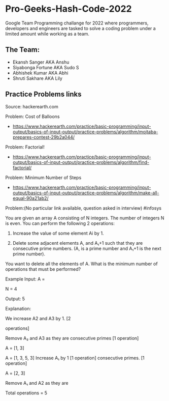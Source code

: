 # Pro-Geeks-Hash-Code-2022

Google Team Programming challange for 2022 where programmers, developers and engineers are tasked 
to solve a coding problem under a limited amount while working as a team.

## The Team:
- Ekansh Sanger AKA Anshu
- Siyabonga Fortune AKA Sudo S
- Abhishek Kumar AKA Abhi
- Shruti Sakhare AKA Lily

## Practice Problems links
Source: hackerearth.com

Problem: Cost of Balloons
- https://www.hackerearth.com/practice/basic-programming/input-output/basics-of-input-output/practice-problems/algorithm/mojtaba-prepares-contest-29b2a044/

Problem: Factorial!
- https://www.hackerearth.com/practice/basic-programming/input-output/basics-of-input-output/practice-problems/algorithm/find-factorial/

Problem: Minimum Number of Steps
- https://www.hackerearth.com/practice/basic-programming/input-output/basics-of-input-output/practice-problems/algorithm/make-all-equal-90a21ab2/

Problem:(No particular link available, question asked in interview)
#infosys

You are given an array A consisting of N integers. The number of integers N is even. You can perform the following 2 operations:

1. Increase the value of some element Ai by 1.

2. Delete some adjacent elements A, and A₁+1 such that they are consecutive prime numbers. (A, is a prime number and A₁+1 is the next prime number).

You want to delete all the elements of A. What is the minimum number of operations that must be performed?

Example
Input: A =

N = 4

Output: 5

Explanation:

We increase A2 and A3 by 1. [2

operations]

Remove A₂ and A3 as they are consecutive primes [1 operation]

A = [1, 3]

A = [1, 3, 5, 3] Increase A₁ by 1 [1 operation] consecutive primes. [1 operation]

A = [2, 3]

Remove A₁ and A2 as they are

Total operations = 5
